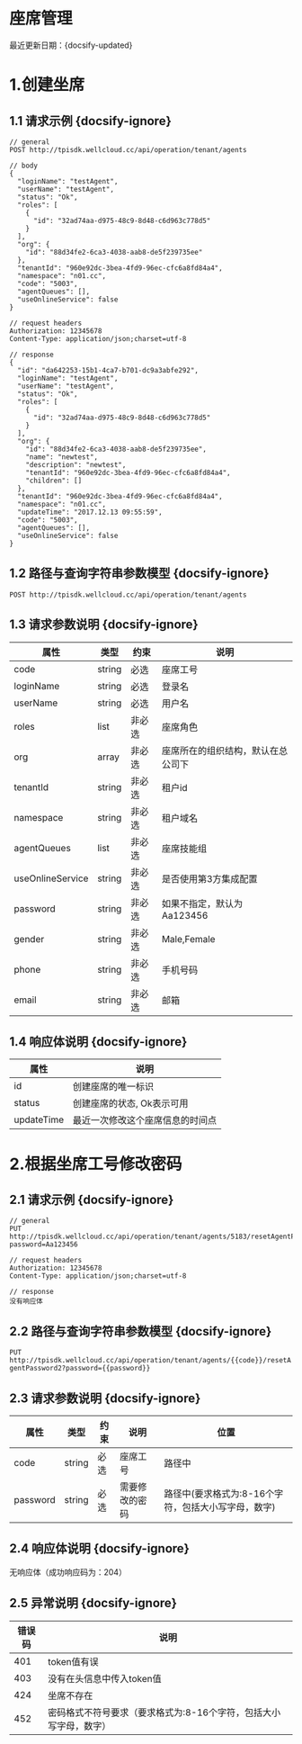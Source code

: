 # 座席管理

最近更新日期：{docsify-updated}

# 1.创建坐席

## 1.1 请求示例 {docsify-ignore}

```
// general
POST http://tpisdk.wellcloud.cc/api/operation/tenant/agents

// body
{
  "loginName": "testAgent",
  "userName": "testAgent",
  "status": "Ok",
  "roles": [
    {
      "id": "32ad74aa-d975-48c9-8d48-c6d963c778d5"
    }
  ],
  "org": {
    "id": "88d34fe2-6ca3-4038-aab8-de5f239735ee"
  },
  "tenantId": "960e92dc-3bea-4fd9-96ec-cfc6a8fd84a4",
  "namespace": "n01.cc",
  "code": "5003",
  "agentQueues": [],
  "useOnlineService": false
}

// request headers
Authorization: 12345678
Content-Type: application/json;charset=utf-8

// response
{
  "id": "da642253-15b1-4ca7-b701-dc9a3abfe292",
  "loginName": "testAgent",
  "userName": "testAgent",
  "status": "Ok",
  "roles": [
    {
      "id": "32ad74aa-d975-48c9-8d48-c6d963c778d5"
    }
  ],
  "org": {
    "id": "88d34fe2-6ca3-4038-aab8-de5f239735ee",
    "name": "newtest",
    "description": "newtest",
    "tenantId": "960e92dc-3bea-4fd9-96ec-cfc6a8fd84a4",
    "children": []
  },
  "tenantId": "960e92dc-3bea-4fd9-96ec-cfc6a8fd84a4",
  "namespace": "n01.cc",
  "updateTime": "2017.12.13 09:55:59",
  "code": "5003",
  "agentQueues": [],
  "useOnlineService": false
}
```

## 1.2 路径与查询字符串参数模型 {docsify-ignore}

`POST http://tpisdk.wellcloud.cc/api/operation/tenant/agents`

## 1.3 请求参数说明 {docsify-ignore}

| 属性               | 类型     | 约束   | 说明                |
| ---------------- | ------ | ---- | ----------------- |
| code             | string | 必选   | 座席工号              |
| loginName        | string | 必选   | 登录名               |
| userName         | string | 必选   | 用户名               |
| roles            | list   | 非必选  | 座席角色              |
| org              | array  | 非必选  | 座席所在的组织结构，默认在总公司下 |
| tenantId         | string | 非必选  | 租户id              |
| namespace        | string | 非必选  | 租户域名              |
| agentQueues      | list   | 非必选  | 座席技能组             |
| useOnlineService | string | 非必选  | 是否使用第3方集成配置       |
| password         | string | 非必选  | 如果不指定，默认为Aa123456 |
| gender           | string | 非必选  | Male,Female       |
| phone            | string | 非必选  | 手机号码              |
| email            | string | 非必选  | 邮箱                |

## 1.4 响应体说明 {docsify-ignore}

| 属性         | 说明               |
| ---------- | ---------------- |
| id         | 创建座席的唯一标识        |
| status     | 创建座席的状态, Ok表示可用  |
| updateTime | 最近一次修改这个座席信息的时间点 |

# 2.根据坐席工号修改密码

## 2.1 请求示例 {docsify-ignore}

```
// general
PUT http://tpisdk.wellcloud.cc/api/operation/tenant/agents/5183/resetAgentPassword2?password=Aa123456

// request headers
Authorization: 12345678
Content-Type: application/json;charset=utf-8

// response
没有响应体
```

## 2.2 路径与查询字符串参数模型 {docsify-ignore}

`PUT http://tpisdk.wellcloud.cc/api/operation/tenant/agents/{{code}}/resetAgentPassword2?password={{password}}`

## 2.3 请求参数说明 {docsify-ignore}

| 属性       | 类型     | 约束   | 说明      | 位置                                       |
| -------- | ------ | ---- | ------- | ---------------------------------------- |
| code     | string | 必选   | 座席工号    | 路径中                                      |
| password | string | 必选   | 需要修改的密码 | 路径中(要求格式为:8-16个字符，包括大小写字母，数字) |

## 2.4 响应体说明 {docsify-ignore}

无响应体（成功响应码为：204）

## 2.5 异常说明 {docsify-ignore}

| 错误码  | 说明                               |
| ---- | -------------------------------- |
| 401  | token值有误                         |
| 403  | 没有在头信息中传入token值                  |
| 424  | 坐席不存在                            |
| 452  | 密码格式不符号要求（要求格式为:8-16个字符，包括大小写字母，数字） |




